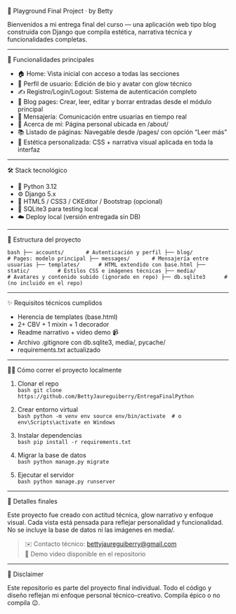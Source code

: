 🪩 Playground Final Project · by Betty

Bienvenidos a mi entrega final del curso — una aplicación web tipo blog construida con Django que compila estética, narrativa técnica y funcionalidades completas.

---

🚀 Funcionalidades principales

- 🏠 Home: Vista inicial con acceso a todas las secciones
- 👤 Perfil de usuario: Edición de bio y avatar con glow técnico
- ✍️ Registro/Login/Logout: Sistema de autenticación completo
- 📖 Blog pages: Crear, leer, editar y borrar entradas desde el módulo principal
- 💬 Mensajería: Comunicación entre usuarias en tiempo real
- 📌 Acerca de mí: Página personal ubicada en /about/
- 📚 Listado de páginas: Navegable desde /pages/ con opción “Leer más”
- 🎨 Estética personalizada: CSS + narrativa visual aplicada en toda la interfaz

---

🛠️ Stack tecnológico

- 🐍 Python 3.12
- ⚙️ Django 5.x
- 🎨 HTML5 / CSS3 / CKEditor / Bootstrap (opcional)
- 💾 SQLite3 para testing local
- ☁️ Deploy local (versión entregada sin DB)

---

📁 Estructura del proyecto

`bash
├── accounts/       # Autenticación y perfil
├── blog/           # Pages: modelo principal
├── messages/       # Mensajería entre usuarias
├── templates/      # HTML extendido con base.html
├── static/         # Estilos CSS e imágenes técnicas
├── media/          # Avatares y contenido subido (ignorado en repo)
├── db.sqlite3      # (no incluido en el repo)
`

---

✨ Requisitos técnicos cumplidos

- Herencia de templates (base.html)
- 2+ CBV + 1 mixin + 1 decorador
- Readme narrativo + video demo 📹
- Archivo .gitignore con db.sqlite3, media/, pycache/
- requirements.txt actualizado

---

👩‍💻 Cómo correr el proyecto localmente

1. Clonar el repo  
   `bash
   git clone https://github.com/BettyJaureguiberry/EntregaFinalPython
   `

2. Crear entorno virtual  
   `bash
   python -m venv env
   source env/bin/activate  # o env\Scripts\activate en Windows
   `

3. Instalar dependencias  
   `bash
   pip install -r requirements.txt
   `

4. Migrar la base de datos  
   `bash
   python manage.py migrate
   `

5. Ejecutar el servidor  
   `bash
   python manage.py runserver
   `

---

🧩 Detalles finales

Este proyecto fue creado con actitud técnica, glow narrativo y enfoque visual. Cada vista está pensada para reflejar personalidad y funcionalidad.  
No se incluye la base de datos ni las imágenes en media/.  

> ✉️ Contacto técnico: bettyjaureguiberry@gmail.com  
> 🎥 Demo video disponible en el repositorio

---

📢 Disclaimer

Este repositorio es parte del proyecto final individual. Todo el código y diseño reflejan mi enfoque personal técnico-creativo. Compila épico o no compila 😉.

